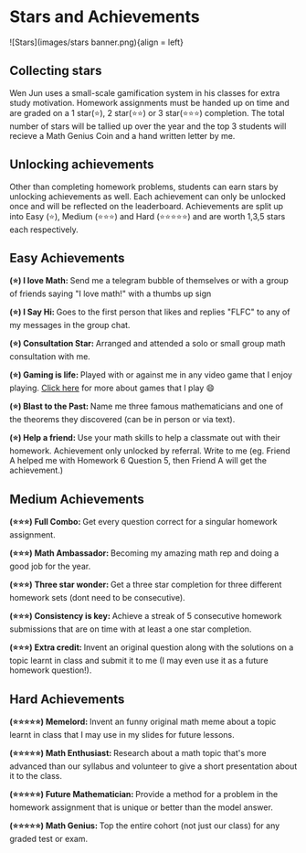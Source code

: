 # Stars and Achievements

![Stars](images/stars banner.png){align = left}

## <b> Collecting stars </b>

Wen Jun uses a small-scale gamification system in his classes for extra study motivation. Homework assignments must be handed up on time and are graded on a 1 star(:star:), 2 star(:star::star:) or 3 star(:star::star::star:) completion. The total number of stars will be tallied up over the year and the top 3 students will recieve a Math Genius Coin and a hand written letter by me.

## <b> Unlocking achievements </b>

Other than completing homework problems, students can earn stars by unlocking achievements as well. Each achievement can only be unlocked once and will be reflected on the leaderboard. Achievements are split up into Easy (:star:), Medium (:star::star::star:) and Hard (:star::star::star::star::star:) and are worth 1,3,5 stars each respectively.

## <b> Easy Achievements </b>

<b>(:star:) I love Math: </b> Send me a telegram bubble of themselves or with a group of friends saying "I love math!" with a thumbs up sign

<b>(:star:) I Say Hi: </b> Goes to the first person that likes and replies "FLFC" to any of my messages in the group chat.

<b>(:star:) Consultation Star: </b> Arranged and attended a solo or small group math consultation with me.

<b>(:star:) Gaming is life: </b> Played with or against me in any video game that I enjoy playing. [Click here](https://wenjunthenwj.github.io/#video-games) for more about games that I play :smile:

<b>(:star:) Blast to the Past: </b> Name me three famous mathematicians and one of the theorems they discovered (can be in person or via text).

<b>(:star:) Help a friend: </b> Use your math skills to help a classmate out with their homework. Achievement only unlocked by referral. Write to me (eg. Friend A helped me with Homework 6 Question 5, then Friend A will get the achievement.)

## <b> Medium Achievements </b>

<b>(:star::star::star:) Full Combo: </b> Get every question correct for a singular homework assignment.

<b>(:star::star::star:) Math Ambassador: </b> Becoming my amazing math rep and doing a good job for the year.

<b>(:star::star::star:) Three star wonder: </b> Get a three star completion for three different homework sets (dont need to be consecutive).

<b>(:star::star::star:) Consistency is key: </b> Achieve a streak of 5 consecutive homework submissions that are on time with at least a one star completion.

<b>(:star::star::star:) Extra credit: </b> Invent an original question along with the solutions on a topic learnt in class and submit it to me (I may even use it as a future homework question!).

## <b> Hard Achievements </b>

<b>(:star::star::star::star::star:) Memelord: </b> Invent an funny original math meme about a topic learnt in class that I may use in my slides for future lessons.

<b>(:star::star::star::star::star:) Math Enthusiast: </b> Research about a math topic that's more advanced than our syllabus and volunteer to give a short presentation about it to the class.

<b>(:star::star::star::star::star:) Future Mathematician: </b> Provide a method for a problem in the homework assignment that is unique or better than the model answer.

<b>(:star::star::star::star::star:) Math Genius: </b> Top the entire cohort (not just our class) for any graded test or exam.
